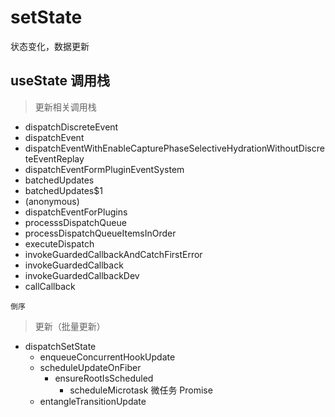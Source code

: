 # setState

状态变化，数据更新

## useState 调用栈

> 更新相关调用栈

- dispatchDiscreteEvent
- dispatchEvent
- dispatchEventWithEnableCapturePhaseSelectiveHydrationWithoutDiscreteEventReplay
- dispatchEventFormPluginEventSystem
- batchedUpdates
- batchedUpdates$1
- (anonymous)
- dispatchEventForPlugins
- processsDispatchQueue
- processDispatchQueueItemsInOrder
- executeDispatch
- invokeGuardedCallbackAndCatchFirstError
- invokeGuardedCallback
- invokeGuardedCallbackDev
- callCallback

`倒序`

> 更新（批量更新）

- dispatchSetState
  - enqueueConcurrentHookUpdate
  - scheduleUpdateOnFiber
    - ensureRootIsScheduled
      - scheduleMicrotask 微任务 Promise
  - entangleTransitionUpdate
